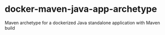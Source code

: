 # docker-maven-java-app-archetype
Maven archetype for a dockerized Java standalone application with Maven build
